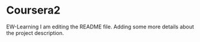 # Coursera2
EW-Learning
I am editing the README file. Adding some more details about the project description.
